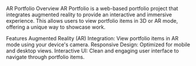 AR Portfolio
Overview
AR Portfolio is a web-based portfolio project that integrates augmented reality to provide an interactive and immersive experience. This allows users to view portfolio items in 3D or AR mode, offering a unique way to showcase work.

Features
Augmented Reality (AR) Integration: View portfolio items in AR mode using your device's camera.
Responsive Design: Optimized for mobile and desktop views.
Interactive UI: Clean and engaging user interface to navigate through portfolio items.
